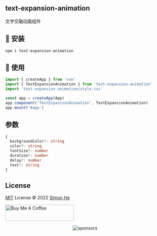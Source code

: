 ## text-expansion-animation

文字交融动画组件

## 🧰 安装

```
npm i text-expansion-animation
```

## 👼 使用

```js
import { createApp } from 'vue'
import { TextExpansionAnimation } from 'text-expansion-animation'
import 'text-expansion-animation/style.css'

const app = createApp(App)
app.component('TextExpansionAnimation', TextExpansionAnimation)
app.mount('#app')
```

## 参数

```typescript
{
  backgroundColor?: string
  color?: string
  fontSize?: number
  duration?: number
  delay?: number
  text?: string
}
```

## License

[MIT](./LICENSE) License © 2022 [Simon He](https://github.com/Simon-He95)

<a href="https://github.com/Simon-He95/sponsor" target="_blank"><img src="https://cdn.buymeacoffee.com/buttons/default-orange.png" alt="Buy Me A Coffee" style="height: 51px !important;width: 217px !important;" ></a>

<span><div align="center">![sponsors](https://www.hejian.club/images/sponsors.jpg)</div></span>
